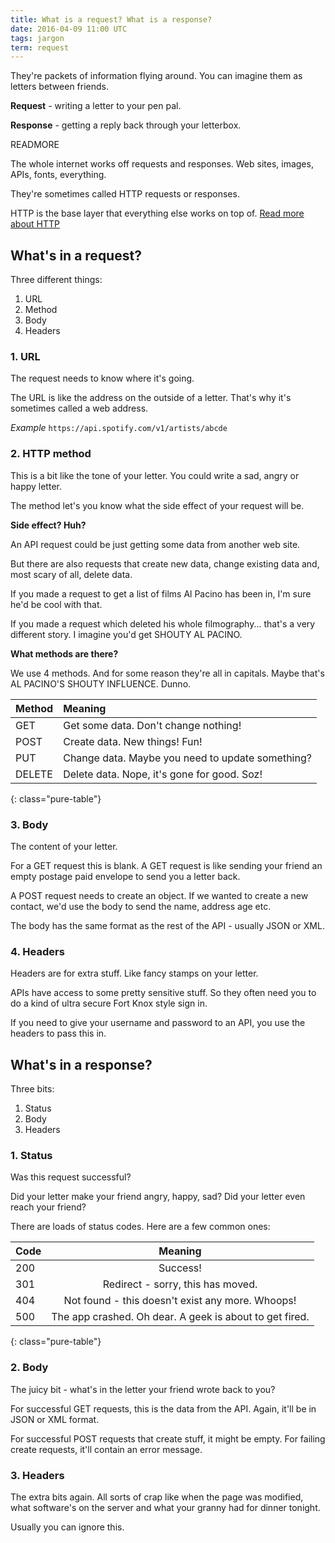 ```yaml
---
title: What is a request? What is a response?
date: 2016-04-09 11:00 UTC
tags: jargon
term: request
---
```


They're packets of information flying around.  You can imagine them as letters between friends.

**Request** - writing a letter to your pen pal.

**Response** - getting a reply back through your letterbox.

READMORE

The whole internet works off requests and responses. Web sites, images, APIs, fonts, everything.

They're sometimes called HTTP requests or responses. 

HTTP is the base layer that everything else works on top of. [Read more about HTTP](/what-is-http)

## What's in a request?

Three different things:

1. URL
2. Method
3. Body
4. Headers

### 1. URL 

The request needs to know where it's going. 

The URL is like the address on the outside of a letter. That's why it's sometimes called a web address.

*Example* `https://api.spotify.com/v1/artists/abcde`

### 2. HTTP method

This is a bit like the tone of your letter. You could write a sad, angry or happy letter.

The method let's you know what the side effect of your request will be.

**Side effect? Huh?**

An API request could be just getting some data from another web site.

But there are also requests that create new data, change existing data and, most scary of all, delete data.

If you made a request to get a list of films Al Pacino has been in, I'm sure he'd be cool with that.

If you made a request which deleted his whole filmography... that's a very different story. I imagine you'd get SHOUTY AL PACINO.

**What methods are there?**

We use 4 methods. And for some reason they're all in capitals. Maybe that's AL PACINO'S SHOUTY INFLUENCE. Dunno.

|Method|Meaning|
|:-----|:------|
|GET|Get some data. Don't change nothing!|
|POST|Create data. New things! Fun!|
|PUT|Change data. Maybe you need to update something?|
|DELETE|Delete data. Nope, it's gone for good. Soz!|
{: class="pure-table"}

### 3. Body

The content of your letter. 

For a GET request this is blank. A GET request is like sending your friend an empty postage paid envelope to send you a letter back.

A POST request needs to create an object. If we wanted to create a new contact, we'd use the body to send the name, address age etc.

The body has the same format as the rest of the API - usually JSON or XML.

### 4. Headers

Headers are for extra stuff. Like fancy stamps on your letter.

APIs have access to some pretty sensitive stuff. So they often need you to do a kind of ultra secure Fort Knox style sign in.

If you need to give your username and password to an API, you use the headers to pass this in.

## What's in a response?

Three bits:

1. Status
2. Body
3. Headers

### 1. Status

Was this request successful? 

Did your letter make your friend angry, happy, sad? Did your letter even reach your friend?

There are loads of status codes. Here are a few common ones:

|Code|Meaning|
|:---|:------:
|200|Success!|
|301|Redirect - sorry, this has moved.|
|404|Not found - this doesn't exist any more. Whoops!|
|500|The app crashed. Oh dear. A geek is about to get fired.|
{: class="pure-table"}

### 2. Body

The juicy bit - what's in the letter your friend wrote back to you?

For successful GET requests, this is the data from the API. Again, it'll be in JSON or XML format.

For successful POST requests that create stuff, it might be empty. For failing create requests, it'll contain an error message.

### 3. Headers

The extra bits again. All sorts of crap like when the page was modified, what software's on the server and what your granny had for dinner tonight.

Usually you can ignore this.

